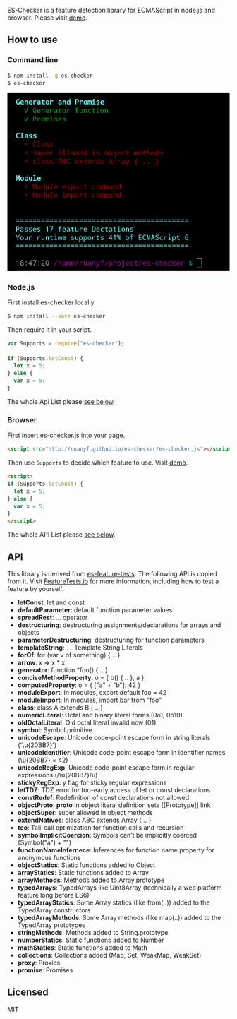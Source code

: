 ES-Checker is a feature detection library for ECMAScript in node.js and browser. Please visit [demo](http://ruanyf.github.io/es-checker/).

## How to use

### Command line

```bash
$ npm install -g es-checker
$ es-checker
```

![](./screenshot.png)

### Node.js

First install es-checker locally.

```bash
$ npm install --save es-checker
```

Then require it in your script.

```javascript
var Supports = require("es-checker");

if (Supports.letConst) {
  let x = 5;
} else {
  var x = 5;
}
```

The whole Api List please [see below](#api).

### Browser

First insert es-checker.js into your page.

```html
<script src="http://ruanyf.github.io/es-checker/es-checker.js"></script>
```

Then use `Supports` to decide which feature to use. Visit [demo](http://ruanyf.github.io/es-checker/).

```html
<script>
if (Supports.letConst) {
  let x = 5;
} else {
  var x = 5;
}
</script>
```

The whole API List please [see below](#api).

## API

This library is derived from [es-feature-tests](https://github.com/getify/es-feature-tests). The following API is copied from it. Visit [FeatureTests.io](https://featuretests.io/details) for more information, including how to test a feature by yourself.

- **letConst**: let and const
- **defaultParameter**: default function parameter values
- **spreadRest**: ... operator
- **destructuring**: destructuring assignments/declarations for arrays and objects
- **parameterDestructuring**: destructuring for function parameters
- **templateString**: `..` Template String Literals
- **forOf**: for (var v of something) { .. }
- **arrow**: x => x * x
- **generator**: function *foo() { .. }
- **conciseMethodProperty**: o = { b() { .. }, a }
- **computedProperty**: o = { ["a" + "b"]: 42 }
- **moduleExport**: In modules, export default foo = 42
- **moduleImport**: In modules, import bar from "foo"
- **class**: class A extends B { .. }
- **numericLiteral**: Octal and binary literal forms (0o1, 0b10)
- **oldOctalLiteral**: Old octal literal invalid now (01)
- **symbol**: Symbol primitive
- **unicodeEscape**: Unicode code-point escape form in string literals ('\u{20BB7}')
- **unicodeIdentifier**: Unicode code-point escape form in identifier names (\u{20BB7} = 42)
- **unicodeRegExp**: Unicode code-point escape form in regular expressions (/\u{20BB7}/u)
- **stickyRegExp**: y flag for sticky regular expressions
- **letTDZ**: TDZ error for too-early access of let or const declarations
- **constRedef**: Redefinition of const declarations not allowed
- **objectProto**: __proto__ in object literal definition sets [[Prototype]] link
- **objectSuper**: super allowed in object methods
- **extendNatives**: class ABC extends Array { .. }
- **tco**: Tail-call optimization for function calls and recursion
- **symbolImplicitCoercion**: Symbols can't be implicitly coerced (Symbol("a") + "")
- **functionNameInfernece**: Inferences for function name property for anonymous functions
- **objectStatics**: Static functions added to Object
- **arrayStatics**: Static functions added to Array
- **arrayMethods**: Methods added to Array.prototype
- **typedArrays**: TypedArrays like Uint8Array (technically a web platform feature long before ES6)
- **typedArrayStatics**: Some Array statics (like from(..)) added to the TypedArray constructors
- **typedArrayMethods**: Some Array methods (like map(..)) added to the TypedArray prototypes
- **stringMethods**: Methods added to String.prototype
- **numberStatics**: Static functions added to Number
- **mathStatics**: Static functions added to Math
- **collections**: Collections added (Map, Set, WeakMap, WeakSet)
- **proxy**: Proxies
- **promise**: Promises

## Licensed

MIT
